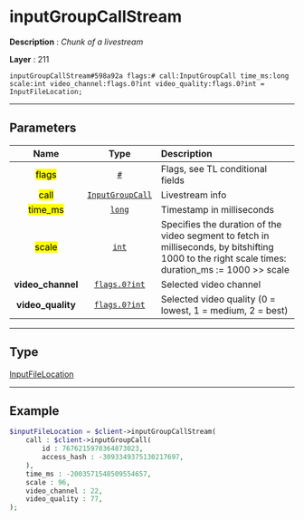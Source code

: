 # inputGroupCallStream

**Description** : *Chunk of a livestream*

**Layer** : 211

```tl
inputGroupCallStream#598a92a flags:# call:InputGroupCall time_ms:long scale:int video_channel:flags.0?int video_quality:flags.0?int = InputFileLocation;
```

---

## Parameters

| Name | Type | Description |
| :---: | :---: | :--- |
| <mark>flags</mark> | [`#`](type/#) | Flags, see TL conditional fields |
| <mark>call</mark> | [`InputGroupCall`](type/InputGroupCall) | Livestream info |
| <mark>time_ms</mark> | [`long`](type/long) | Timestamp in milliseconds |
| <mark>scale</mark> | [`int`](type/int) | Specifies the duration of the video segment to fetch in milliseconds, by bitshifting 1000 to the right scale times: duration_ms := 1000 >> scale |
| **video_channel** | [`flags.0?int`](type/int) | Selected video channel |
| **video_quality** | [`flags.0?int`](type/int) | Selected video quality (0 = lowest, 1 = medium, 2 = best) |

---

## Type

[InputFileLocation](type/InputFileLocation)

---

## Example

```php
$inputFileLocation = $client->inputGroupCallStream(
	call : $client->inputGroupCall(
		id : 7676215970364873023,
		access_hash : -3093349375130217697,
	),
	time_ms : -2003571548509554657,
	scale : 96,
	video_channel : 22,
	video_quality : 77,
);
```